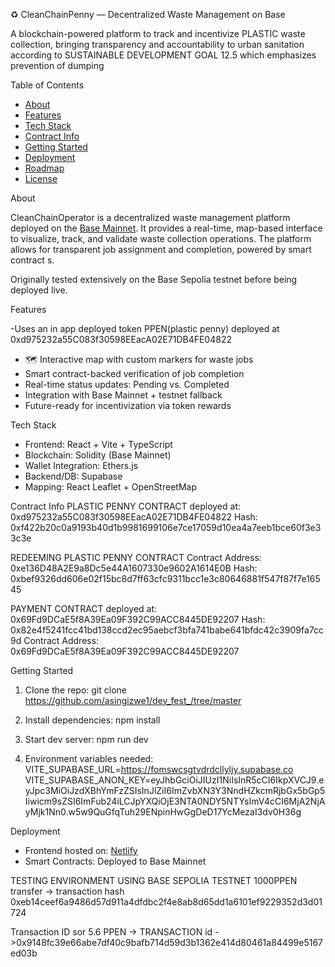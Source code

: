  ♻️ CleanChainPenny — Decentralized Waste Management on Base

A blockchain-powered platform to track and incentivize PLASTIC waste collection, bringing transparency and accountability to urban sanitation according to SUSTAINABLE DEVELOPMENT GOAL 12.5 which emphasizes prevention of dumping

 Table of Contents

- [About](#about)
- [Features](#features)
- [Tech Stack](#tech-stack)
- [Contract Info](#contract-info)
- [Getting Started](#getting-started)
- [Deployment](#deployment)
- [Roadmap](#roadmap)
- [License](#license)

 About

CleanChainOperator is a decentralized waste management platform deployed on the [Base Mainnet](https://base.org). It provides a real-time, map-based interface to visualize, track, and validate waste collection operations. The platform allows for transparent job assignment and completion, powered by smart contract s.

Originally tested extensively on the Base Sepolia testnet before being deployed live.

Features

-Uses an in app deployed token PPEN(plastic penny) deployed at 0xd975232a55C083f30598EEacA02E71DB4FE04822
- 🗺 Interactive map with custom markers for waste jobs
-  Smart contract-backed verification of job completion
-  Real-time status updates: Pending vs. Completed
-  Integration with Base Mainnet + testnet fallback
-  Future-ready for incentivization via token rewards

 Tech Stack

- Frontend: React + Vite + TypeScript
- Blockchain: Solidity (Base Mainnet)
- Wallet Integration: Ethers.js
- Backend/DB: Supabase
- Mapping: React Leaflet + OpenStreetMap

 Contract Info
PLASTIC PENNY CONTRACT
deployed at: 0xd975232a55C083f30598EEacA02E71DB4FE04822
Hash: 0xf422b20c0a9193b40d1b9981699106e7ce17059d10ea4a7eeb1bce60f3e33c3e

REDEEMING PLASTIC PENNY CONTRACT
Contract Address: 0xe136D48A2E9a8Dc5e44A1607330e9602A1614E0B
Hash: 0xbef9326dd606e02f15bc8d7ff63cfc9311bcc1e3c80646881f547f87f7e16545

PAYMENT CONTRACT
deployed at: 0x69Fd9DCaE5f8A39Ea09F392C99ACC8445DE92207
Hash: 0x82e4f5241fcc41bd138ccd2ec95aebcf3bfa741babe641bfdc42c3909fa7cc9d
Contract Address: 0x69Fd9DCaE5f8A39Ea09F392C99ACC8445DE92207


Getting Started

1. Clone the repo:
   git clone https://github.com/asingizwe1/dev_fest_/tree/master
  
2. Install dependencies:
npm install


3. Start dev server:
   npm run dev

4. Environment variables needed:
VITE_SUPABASE_URL=https://fomswcsgtvdrdcllyljy.supabase.co
VITE_SUPABASE_ANON_KEY=eyJhbGciOiJIUzI1NiIsInR5cCI6IkpXVCJ9.eyJpc3MiOiJzdXBhYmFzZSIsInJlZiI6ImZvbXN3Y3NndHZkcmRjbGx5bGp5Iiwicm9sZSI6ImFub24iLCJpYXQiOjE3NTA0NDY5NTYsImV4cCI6MjA2NjAyMjk1Nn0.w5w9QuGfqTuh29ENpinHwGgDeD17YcMezaI3dv0H36g


 Deployment

- Frontend hosted on: [Netlify]( https://dev-fest.onrender.com/)
- Smart Contracts: Deployed to Base Mainnet

TESTING ENVIRONMENT 
USING BASE SEPOLIA TESTNET
1000PPEN transfer -> transaction hash 0xeb14ceef6a9486d57d911a4dfdbc2f4e8ab8d65dd1a6101ef9229352d3d01724

Transaction ID sor 5.6 PPEN -> TRANSACTION id ->0x9148fc39e66abe7df40c9bafb714d59d3b1362e414d80461a84499e5167ed03b

